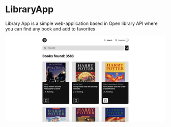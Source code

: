 # LibraryApp

Library App is a simple web-application based in Open library API where you can find any book and add to favorites

<img src="./images/LibraryApp.png"/>
